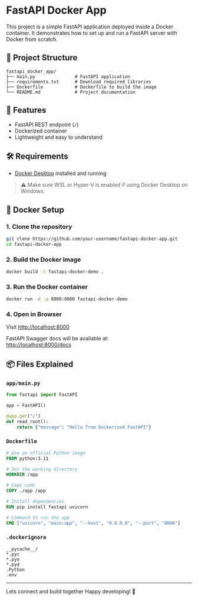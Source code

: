 # FastAPI Docker App

This project is a simple FastAPI application deployed inside a Docker container. It demonstrates how to set up and run a FastAPI server with Docker from scratch.

## 📁 Project Structure

```
fastapi_docker_app/
├── main.py               # FastAPI application
├── requirements.txt      # Download required libraries
├── Dockerfile            # Dockerfile to build the image
└── README.md             # Project documentation
```

## 🚀 Features

- FastAPI REST endpoint (`/`)
- Dockerized container
- Lightweight and easy to understand

## 🛠️ Requirements

- [Docker Desktop](https://www.docker.com/products/docker-desktop) installed and running

> ⚠️ Make sure WSL or Hyper-V is enabled if using Docker Desktop on Windows.

## 🐳 Docker Setup

### 1. Clone the repository

```bash
git clone https://github.com/your-username/fastapi-docker-app.git
cd fastapi-docker-app
```

### 2. Build the Docker image

```bash
docker build -t fastapi-docker-demo .
```

### 3. Run the Docker container

```bash
docker run -d -p 8000:8000 fastapi-docker-demo
```

### 4. Open in Browser

Visit [http://localhost:8000](http://localhost:8000)

FastAPI Swagger docs will be available at:  
[http://localhost:8000/docs](http://localhost:8000/docs)

## 📦 Files Explained

### `app/main.py`

```python
from fastapi import FastAPI

app = FastAPI()

@app.get("/")
def read_root():
    return {"message": "Hello from Dockerized FastAPI"}
```

### `Dockerfile`

```Dockerfile
# Use an official Python image
FROM python:3.11

# Set the working directory
WORKDIR /app

# Copy code
COPY ./app /app

# Install dependencies
RUN pip install fastapi uvicorn

# Command to run the app
CMD ["uvicorn", "main:app", "--host", "0.0.0.0", "--port", "8000"]
```

### `.dockerignore`

```
__pycache__/
*.pyc
*.pyo
*.pyd
.Python
.env
```

---
Lets connect and build together
Happy developing! 🚀
